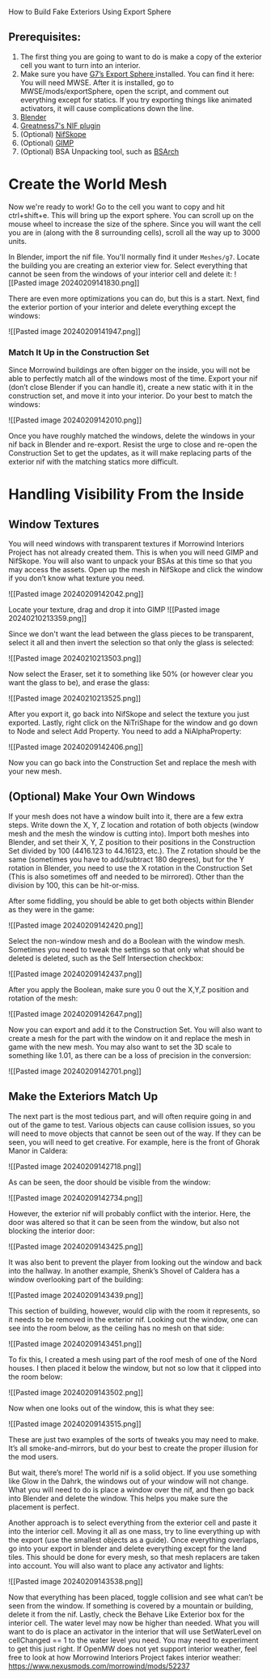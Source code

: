 How to Build Fake Exteriors Using Export Sphere

## Prerequisites:

1. The first thing you are going to want to do is make a copy of the exterior cell you want to turn into an interior. 
2. Make sure you have [G7’s Export Sphere ](https://www.nexusmods.com/morrowind/mods/52245?tab=files)installed. You can find it here: You will need MWSE. After it is installed, go to MWSE/mods/exportSphere, open the script, and comment out everything except for statics. If you try exporting things like animated activators, it will cause complications down the line.
3. [Blender](https://www.blender.org/download/)
4. [Greatness7's NIF plugin](https://github.com/Greatness7/io_scene_mw)
5. (Optional) [NifSkope]()
6. (Optional) [GIMP](https://www.gimp.org/downloads/)
7. (Optional) BSA Unpacking tool, such as [BSArch](https://www.nexusmods.com/fallout4/mods/63243)


# Create the World Mesh
Now we're ready to work! Go to the cell you want to copy and hit ctrl+shift+e. This will bring up the export sphere. You can scroll up on the mouse wheel to increase the size of the sphere. Since you will want the cell you are in (along with the 8 surrounding cells), scroll all the way up to 3000 units.

In Blender, import the nif file. You'll normally find it under `Meshes/g7`. Locate the building you are creating an exterior view for. Select everything that cannot be seen from the windows of your interior cell and delete it:
![[Pasted image 20240209141830.png]]



There are even more optimizations you can do, but this is a start. Next, find the exterior
portion of your interior and delete everything except the windows:

![[Pasted image 20240209141947.png]]


### Match It Up in the Construction Set

Since Morrowind buildings are often bigger on the inside, you will not be able to perfectly
match all of the windows most of the time. Export your nif (don’t close Blender if you can handle it), create a new static with it in the construction set, and move it into your interior. Do your best to match the windows:

![[Pasted image 20240209142010.png]]

Once you have roughly matched the windows, delete the windows in your nif back in Blender and re-export. Resist the urge to close and re-open the Construction Set to get the updates, as it will make replacing parts of the exterior nif with the matching statics more difficult.


# Handling Visibility From the Inside

## Window Textures

You will need windows with transparent textures if Morrowind Interiors Project has not already created them. This is when you will need GIMP and NifSkope. You will also want to unpack your BSAs at this time so that you may access the assets. Open up the mesh in NifSkope and click the window if you don’t know what texture you need.

![[Pasted image 20240209142042.png]]


Locate your texture, drag and drop it into GIMP
![[Pasted image 20240210213359.png]]

Since we don't want the lead between the glass pieces to be transparent, select it all and then invert the selection so that only the glass is selected:

![[Pasted image 20240210213503.png]]


Now select the Eraser, set it to something like 50% (or however clear you want the glass to be), and erase the glass:

![[Pasted image 20240210213525.png]]

After you export it, go back into NifSkope and select the texture you just exported. Lastly, right click on the NiTriShape for the window and go down to Node and select Add Property. You need to add a NiAlphaProperty:

![[Pasted image 20240209142406.png]]

Now you can go back into the Construction Set and replace the mesh with your new mesh.

## (Optional) Make Your Own Windows
If your mesh does not have a window built into it, there are a few extra steps. Write down the X, Y, Z location and rotation of both objects (window mesh and the mesh the window is cutting into). Import both meshes into Blender, and set their X, Y, Z position to their positions in the Construction Set divided by 100 (4416.123 to 44.16123, etc.). The Z rotation should be the same (sometimes you have to add/subtract 180 degrees), but for the Y rotation in Blender, you need to use the X rotation in the Construction Set (This is also sometimes off and needed to be mirrored). Other than the division by 100, this can be hit-or-miss. 

After some fiddling, you should be able to get both objects within Blender
as they were in the game:

![[Pasted image 20240209142420.png]]

Select the non-window mesh and do a Boolean with the window mesh. Sometimes you need to tweak the settings so that only what should be deleted is deleted, such as the Self Intersection checkbox:

![[Pasted image 20240209142437.png]]

After you apply the Boolean, make sure you 0 out the X,Y,Z position and rotation of the mesh:

![[Pasted image 20240209142647.png]]

Now you can export and add it to the Construction Set. You will also want to create a mesh for the part with the window on it and replace the mesh in game with the new mesh. You may also want to set the 3D scale to something like 1.01, as there can be a loss of precision in the conversion:

![[Pasted image 20240209142701.png]]

## Make the Exteriors Match Up

The next part is the most tedious part, and will often require going in and out of the game to
test. Various objects can cause collision issues, so you will need to move objects that cannot be seen out of the way. If they can be seen, you will need to get creative. For example, here is the front of Ghorak Manor in Caldera:

![[Pasted image 20240209142718.png]]

As can be seen, the door should be visible from the window:

![[Pasted image 20240209142734.png]]

However, the exterior nif will probably conflict with the interior. Here, the door was altered so that it can be seen from the window, but also not blocking the interior door:

![[Pasted image 20240209143425.png]]

It was also bent to prevent the player from looking out the window and back into the hallway. In another example, Shenk’s Shovel of Caldera has a window overlooking part of the building:

![[Pasted image 20240209143439.png]]

This section of building, however, would clip with the room it represents, so it needs to be removed in the exterior nif. Looking out the window, one can see into the room below, as the ceiling has no mesh on that side:

![[Pasted image 20240209143451.png]]

To fix this, I created a mesh using part of the roof mesh of one of the Nord houses. I then placed it below the window, but not so low that it clipped into the room below:

![[Pasted image 20240209143502.png]]

Now when one looks out of the window, this is what they see:

![[Pasted image 20240209143515.png]]

These are just two examples of the sorts of tweaks you may need to make. It’s all smoke-and-mirrors, but do your best to create the proper illusion for the mod users.

But wait, there’s more! The world nif is a solid object. If you use something like Glow in the
Dahrk, the windows out of your window will not change. What you will need to do is place a window over the nif, and then go back into Blender and delete the window. This helps you make sure the placement is perfect. 

Another approach is to select everything from the exterior cell and paste it into the
interior cell. Moving it all as one mass, try to line everything up with the export (use the smallest objects as a guide). Once everything overlaps, go into your export in blender and delete everything except for the land tiles. This should be done for every mesh, so that mesh replacers are taken into account. You will also want to place any activator and lights:

![[Pasted image 20240209143538.png]]

Now that everything has been placed, toggle collision and see what can’t be seen from the
window. If something is covered by a mountain or building, delete it from the nif.
Lastly, check the Behave Like Exterior box for the interior cell. The water level may now be
higher than needed. What you will want to do is place an activator in the interior that will use
SetWaterLevel on cellChanged == 1 to the water level you need. You may need to experiment to get
this just right. If OpenMW does not yet support interior weather, feel free to look at how Morrowind Interiors Project fakes interior weather: https://www.nexusmods.com/morrowind/mods/52237